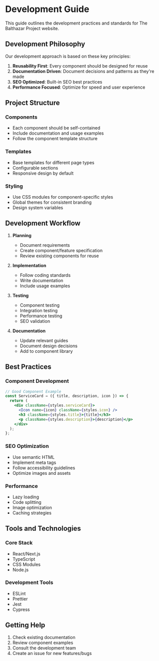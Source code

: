# Development Guide

This guide outlines the development practices and standards for The Balthazar Project website.

## Development Philosophy

Our development approach is based on these key principles:

1. **Reusability First**: Every component should be designed for reuse
2. **Documentation Driven**: Document decisions and patterns as they're made
3. **SEO Optimized**: Built-in SEO best practices
4. **Performance Focused**: Optimize for speed and user experience

## Project Structure

### Components
- Each component should be self-contained
- Include documentation and usage examples
- Follow the component template structure

### Templates
- Base templates for different page types
- Configurable sections
- Responsive design by default

### Styling
- Use CSS modules for component-specific styles
- Global themes for consistent branding
- Design system variables

## Development Workflow

1. **Planning**
   - Document requirements
   - Create component/feature specification
   - Review existing components for reuse

2. **Implementation**
   - Follow coding standards
   - Write documentation
   - Include usage examples

3. **Testing**
   - Component testing
   - Integration testing
   - Performance testing
   - SEO validation

4. **Documentation**
   - Update relevant guides
   - Document design decisions
   - Add to component library

## Best Practices

### Component Development
```jsx
// Good Component Example
const ServiceCard = ({ title, description, icon }) => {
  return (
    <div className={styles.serviceCard}>
      <Icon name={icon} className={styles.icon} />
      <h3 className={styles.title}>{title}</h3>
      <p className={styles.description}>{description}</p>
    </div>
  );
};
```

### SEO Optimization
- Use semantic HTML
- Implement meta tags
- Follow accessibility guidelines
- Optimize images and assets

### Performance
- Lazy loading
- Code splitting
- Image optimization
- Caching strategies

## Tools and Technologies

### Core Stack
- React/Next.js
- TypeScript
- CSS Modules
- Node.js

### Development Tools
- ESLint
- Prettier
- Jest
- Cypress

## Getting Help

1. Check existing documentation
2. Review component examples
3. Consult the development team
4. Create an issue for new features/bugs
